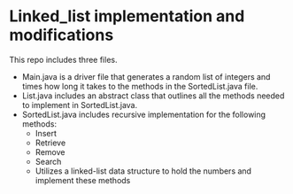 # Linked_list implementation and modifications

This repo includes three files. 
- Main.java is a driver file that generates a random list of integers and times how long it takes to the methods in the SortedList.java file. 
- List.java includes an abstract class that outlines all the methods needed to implement in SortedList.java.
- SortedList.java includes recursive implementation for the following methods:
  - Insert
  - Retrieve
  - Remove
  - Search
  - Utilizes a linked-list data structure to hold the numbers and implement these methods

